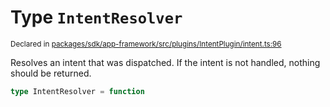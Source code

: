 # Type `IntentResolver`
<sub>Declared in [packages/sdk/app-framework/src/plugins/IntentPlugin/intent.ts:96](https://github.com/dxos/dxos/blob/175437b91/packages/sdk/app-framework/src/plugins/IntentPlugin/intent.ts#L96)</sub>


Resolves an intent that was dispatched.
If the intent is not handled, nothing should be returned.

```ts
type IntentResolver = function
```
